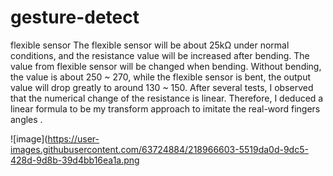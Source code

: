 # gesture-detect

flexible sensor
The flexible sensor will be about 25kΩ under normal conditions, and the resistance value will be increased after bending. The value from flexible sensor will be changed when bending. Without bending, the value is about 250 ~ 270, while the flexible sensor is bent, the output value will drop greatly to around 130 ~ 150. After several tests, I observed that the numerical change of the resistance is linear. Therefore, I deduced a linear formula to be my transform approach to imitate the real-word fingers angles . 

![image](https://user-images.githubusercontent.com/63724884/218966603-5519da0d-9dc5-428d-9d8b-39d4bb16ea1a.png
